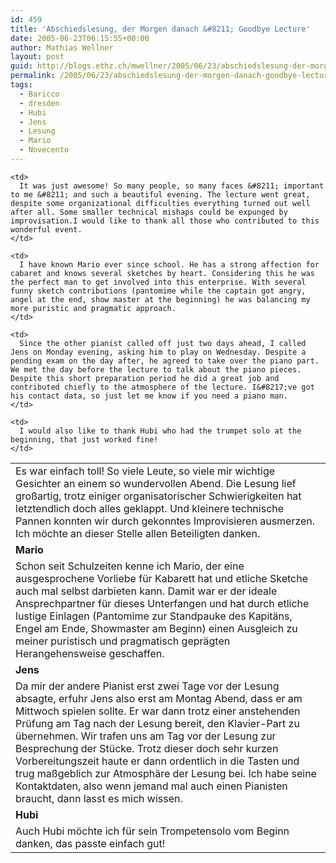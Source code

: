 ```yaml
---
id: 459
title: 'Abschiedslesung, der Morgen danach &#8211; Goodbye Lecture'
date: 2005-06-23T06:15:55+00:00
author: Mathias Wellner
layout: post
guid: http://blogs.ethz.ch/mwellner/2005/06/23/abschiedslesung-der-morgen-danach-goodbye-lecture/
permalink: /2005/06/23/abschiedslesung-der-morgen-danach-goodbye-lecture/
tags:
  - Baricco
  - dresden
  - Hubi
  - Jens
  - Lesung
  - Mario
  - Novecento
---
```

<table>
  <tr>
    <td>
      Es war einfach toll! So viele Leute, so viele mir wichtige Gesichter an einem so wundervollen Abend. Die Lesung lief großartig, trotz einiger organisatorischer Schwierigkeiten hat letztendlich doch alles geklappt. Und kleinere technische Pannen konnten wir durch gekonntes Improvisieren ausmerzen. Ich möchte an dieser Stelle allen Beteiligten danken.
    </td>
    
    <td>
      It was just awesome! So many people, so many faces &#8211; important to me &#8211; and such a beautiful evening. The lecture went great, despite some organizational difficulties everything turned out well after all. Some smaller technical mishaps could be expunged by improvisation.I would like to thank all those who contributed to this wonderful event.
    </td>
  </tr>
  
  <tr>
    <td colspan="&quot;2">
      <strong>Mario</strong>
    </td>
  </tr>
  
  <tr>
    <td>
      Schon seit Schulzeiten kenne ich Mario, der eine ausgesprochene Vorliebe für Kabarett hat und etliche Sketche auch mal selbst darbieten kann. Damit war er der ideale Ansprechpartner für dieses Unterfangen und hat durch etliche lustige Einlagen (Pantomime zur Standpauke des Kapitäns, Engel am Ende, Showmaster am Beginn) einen Ausgleich zu meiner puristisch und pragmatisch geprägten Herangehensweise geschaffen.
    </td>
    
    <td>
      I have known Mario ever since school. He has a strong affection for cabaret and knows several sketches by heart. Considering this he was the perfect man to get involved into this enterprise. With several funny sketch contributions (pantomime while the captain got angry, angel at the end, show master at the beginning) he was balancing my more puristic and pragmatic approach.
    </td>
  </tr>
  
  <tr>
    <td colspan="&quot;2">
      <strong>Jens</strong>
    </td>
  </tr>
  
  <tr>
    <td>
      Da mir der andere Pianist erst zwei Tage vor der Lesung absagte, erfuhr Jens also erst am Montag Abend, dass er am Mittwoch spielen sollte. Er war dann trotz einer anstehenden Prüfung am Tag nach der Lesung bereit, den Klavier-Part zu übernehmen. Wir trafen uns am Tag vor der Lesung zur Besprechung der Stücke. Trotz dieser doch sehr kurzen Vorbereitungszeit haute er dann ordentlich in die Tasten und trug maßgeblich zur Atmosphäre der Lesung bei. Ich habe seine Kontaktdaten, also wenn jemand mal auch einen Pianisten braucht, dann lasst es mich wissen.
    </td>
    
    <td>
      Since the other pianist called off just two days ahead, I called Jens on Monday evening, asking him to play on Wednesday. Despite a pending exam on the day after, he agreed to take over the piano part. We met the day before the lecture to talk about the piano pieces. Despite this short preparation period he did a great job and contributed chiefly to the atmosphere of the lecture. I&#8217;ve got his contact data, so just let me know if you need a piano man.
    </td>
  </tr>
  
  <tr>
    <td colspan="&quot;2">
      <strong>Hubi</strong>
    </td>
  </tr>
  
  <tr>
    <td>
      Auch Hubi möchte ich für sein Trompetensolo vom Beginn danken, das passte einfach gut!
    </td>
    
    <td>
      I would also like to thank Hubi who had the trumpet solo at the beginning, that just worked fine!
    </td>
  </tr>
</table>